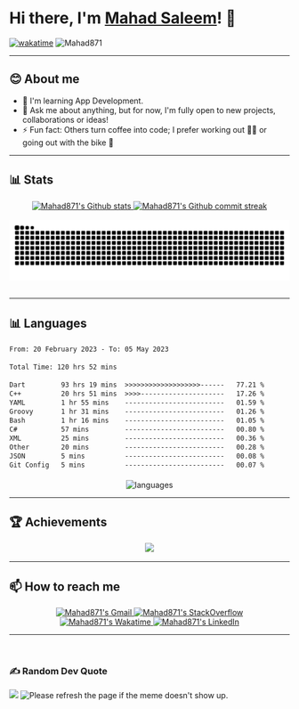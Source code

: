 <!-- markdownlint-disable MD033 MD042-->

# Hi there, I'm **[Mahad Saleem](https://github.com/Mahad871)**! 👋

[![wakatime](https://wakatime.com/badge/user/0dcf0bfd-0b5e-4de4-a8e6-9a5afd9ec4a0.svg)](https://wakatime.com/@0dcf0bfd-0b5e-4de4-a8e6-9a5afd9ec4a0)
	<img src="https://komarev.com/ghpvc/?username=Mahad871&label=Profile%20views&color=0e75b6&style=plastic" alt="Mahad871" /> 
	<a href = "https://commits.top/pakistan.html" target="_blank">
	</a>
<!-- 		<img src="https://enfsgag3ayy6w9q.m.pipedream.net/&style=plastic" alt="hassan-zafar" target="_blank"/>  -->
	
---

## **😊 About me**

- 🌱 I'm learning App Development.
- 💬 Ask me about anything, but for now, I'm fully open to new projects, collaborations or ideas!
- ⚡ Fun fact: Others turn coffee into code; I prefer working out 🏋🏽 or going out with the bike 🚴

---

## **📊 Stats**

<div align="center" style="text-align:center">
    <a href="#">
        <img width="50%" src="https://github-readme-stats.vercel.app/api?username=Mahad871&show_icons=true&theme=monokai&count_private=true"
            alt="Mahad871's Github stats">
    </a>
    <a href="#">
        <img width="50%" src="https://github-readme-streak-stats.herokuapp.com/?user=Mahad871&theme=monokai"
            alt="Mahad871's Github commit streak">
    </a>
</div>
<br>
<div align="center" style="text-align:center">
    <img src="https://github.com/Mahad871/Mahad871/blob/output/github-contribution-grid-snake.svg" alt="snake" align="center">
</div>
<br>

---

## **📊 Languages**
<!--START_SECTION:waka-->

```text
From: 20 February 2023 - To: 05 May 2023

Total Time: 120 hrs 52 mins

Dart         93 hrs 19 mins  >>>>>>>>>>>>>>>>>>>------   77.21 %
C++          20 hrs 51 mins  >>>>---------------------   17.26 %
YAML         1 hr 55 mins    -------------------------   01.59 %
Groovy       1 hr 31 mins    -------------------------   01.26 %
Bash         1 hr 16 mins    -------------------------   01.05 %
C#           57 mins         -------------------------   00.80 %
XML          25 mins         -------------------------   00.36 %
Other        20 mins         -------------------------   00.28 %
JSON         5 mins          -------------------------   00.08 %
Git Config   5 mins          -------------------------   00.07 %
```

<!--END_SECTION:waka-->

<div align="center" style="text-align:center">
    <img src="https://wakatime.com/share/@Mahad871/6d09ae3c-9f10-4cdf-a040-0296962be1d7.svg" alt="languages" align="middle" height=400>
</div>

---

## **🏆 Achievements**

<div align="center" style="text-align:center">
<img src="https://github-profile-trophy.vercel.app/?username=Mahad871&theme=dracula" /><br />
</div>

---

## **📫 How to reach me**

<div align="center" style="text-align:center">
    <a href="mailto:ms.asd871@gmail.com">
        <img src="https://img.shields.io/badge/-Gmail-EA4335?style=for-the-badge&logo=Gmail&logoColor=white"
            alt="Mahad871's Gmail">
    </a>
    <a href="https://stackoverflow.com/users/13478513/mahad-saleem?tab=profile">
        <img src="https://img.shields.io/badge/-SO-F58025?style=for-the-badge&logo=StackOverflow&logoColor=white"
            alt="Mahad871's StackOverflow">
    </a>
    <a href="https://wakatime.com/@Mahad871">
        <img src="https://img.shields.io/badge/-WakaTime-c14430?style=for-the-badge&logo=Wakatime&logoColor=white@Josee9988&color=green"
            alt="Mahad871's Wakatime">
    </a>
    <a href="https://www.linkedin.com/in/mahad-saleem-9a74b9226">
        <img src="https://img.shields.io/badge/LinkedIn-0A66C2?style=for-the-badge&logo=linkedin&logoColor=white"
            alt="Mahad871's LinkedIn">
    </a>
</div>

---

<br>

### ✍️ Random Dev Quote
![](https://quotes-github-readme.vercel.app/api?type=horizontal&theme=radical)
<img src='https://random-memer.herokuapp.com/' title="Meme" alt="Please refresh the page if the meme doesn't show up.">
